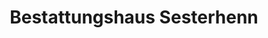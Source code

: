 ---
title: "Bestattungshaus Sesterhenn"
url: /roes/bestattungshaus-sesterhenn/
shop: Bestattungen
---